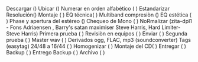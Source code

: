 Descargar ()
Ubicar ()
Numerar en orden alfabético ( )
Estandarizar Resolución()
Montaje ( )
EQ técnica( )
Multiband compresiòn ()
EQ estética ( )
Phase y apertura del estéreo ()
Chequeo de Mono ( )
NoRmalizar (zita-dpl1 - Fons Adriaensen , Barry's satan maximiser Steve Harris, Hard Limiter-Steve Harris)
Primera prueba ( )
Revisiòn en equipos ( )
Enviar ( )
Segunda prueba ( )
Master wav ( )
Derivados ogg, FLAC, mp3 (soundconverter)
Tags (easytag)
24/48 a 16/44 ( )
Homogenizar ( )
Montaje del CD( )
Entregar ( )
Backup ( )
Entrego Backup ( )
Archivo ( )

